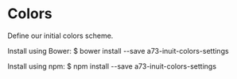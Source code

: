 # Colors

Define our initial colors scheme.

Install using Bower:
  $ bower install --save a73-inuit-colors-settings

Install using npm:
  $ npm install --save a73-inuit-colors-settings
